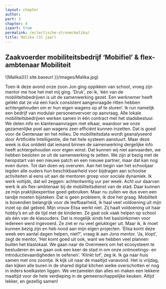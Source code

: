 ```yaml
---
layout: chapter
author: 
part: 3
chapter: 4
ispart: true
permalink: /eclectische-stroom/malika/
title: Malika (31 jaar)
---
```


## Zaakvoerder mobiliteitsbedrijf ‘Mobifiel’ & flex-ambtenaar Mobiliteit

![Malika]({{ site.baseurl }}/images/Malika.jpg)

Toen ik deze avond onze zoon Jon ging oppikken van school, vroeg zijn mentor me hoe het met mij ging. ‘Druk’, zei ik, ‘één van de mobiliteitsbedrijven is uit de samenwerking gezet. Een werknemer heeft gelekt dat ze via een hack consistent aangevraagde ritten hebben achtergehouden om er hun eigen wagens op af te sturen’. Ik run namelijk een bedrijf van modulair personenvervoer op aanvraag. Alle lokale mobiliteitsbedrijven werken samen in één contract met het stadsbestuur. We delen info en klantenaanvragen met elkaar, waardoor we onze gezamenlijke poel aan wagens zeer efficiënt kunnen inzetten. Dat is goed voor de Gentenaar en het milieu. De mobiliteitsdata wordt geanalyseerd door Artificiële Intelligentie, die het hele systeem aanstuurt. Maar deze week is dus ontdekt dat iemand binnen de samenwerking dergelijke info heeft achtergehouden voor eigen winst. Dat kunnen wij niet aanvaarden, we hebben besloten ze uit de samenwerking te zetten. We zijn al bezig met de heropstart van een nieuwe patch en een nieuwe partner, maar dat kan nog even duren. Tot dan doen wij overuren. Aan het begin van het schooljaar legden alle ouders hun beschikbaarheid voor bijdragen aan schoolse activiteiten al eens uit aan de mentoren groep voor sociale dynamiek. Ik werk voltijds, dat wil zeggen: achtentwintig uur per week. Acht uur daarvan werk ik als flex-ambtenaar bij de mobiliteitsdienst van de stad. Daar kunnen ze mijn praktijkexpertise goed gebruiken. Maar nu zullen we dus even een tandje moeten bijsteken. Dat is geen probleem, ik doe het graag. Mobiliteit is bovendien belangrijk voor de leefbaarheid, ik haal veel voldoening uit mijn inzet op dat gebied. Mijn vrouw Elisa werkt niet. Zij haalt voldoening uit haar hobby’s en uit de tijd met de kinderen. Ze gaat ook vaak helpen op school als één van de klasouders. Dat is mogelijk sinds het basisinkomen voor iedereen werd ingevoerd. Ze ziet er nu veel gelukkiger uit.  Maar ik, ik moet kunnen bezig zijn en heb nood aan mijn eigen projecten. ‘Elisa komt deze week een aantal dagen helpen, niet?’, vraag ik aan Jons mentor. ‘Ja, klopt’, zegt de mentor, ‘Het komt goed uit ook, want we hebben veel plannen buiten het klaslokaal. We gaan naar de Overmeers om het ecosysteem te bestuderen én we gaan ook een keer de stad in om onze ontmoetings- en introductievaardigheden te oefenen’. ‘Klinkt tof’, zeg ik. Ik ga naar huis samen met ons zoontje. Ik kijk uit naar de maaltijd vanavond. Het is vrijdag, dan kijken alle buren in de shared digital kitchen welke overschotten er nog in ieders koelkasten liggen. We verzamelen dan alles en maken een lekkere maaltijd voor de hele verdieping in de gemeenschappelijke keuken. Altijd lekker, en gezellig samen!